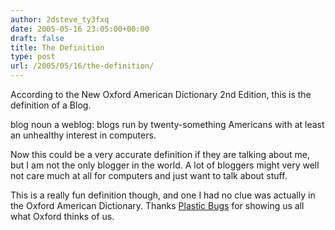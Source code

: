 ```yaml
---
author: 2dsteve_ty3fxq
date: 2005-05-16 23:05:00+00:00
draft: false
title: The Definition
type: post
url: /2005/05/16/the-definition/
---
```


According to the New Oxford American Dictionary 2nd Edition, this is the definition of a Blog.

blog
noun
a weblog: blogs run by twenty-something Americans with at least an unhealthy interest in computers.

Now this could be a very accurate definition if they are talking about me, but I am not the only blogger in the world. A lot of bloggers might very well not care much at all for computers and just want to talk about stuff.

This is a really fun definition though, and one I had no clue was actually in the Oxford American Dictionary. Thanks [Plastic Bugs](http://www.plasticbugs.com/) for showing us all what Oxford thinks of us.


